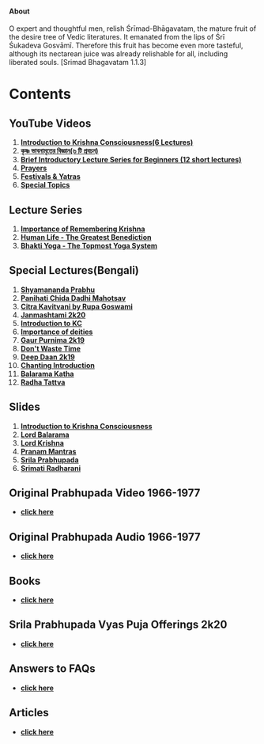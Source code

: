 
#### **About**

O expert and thoughtful men, relish Śrīmad-Bhāgavatam, the mature fruit of the desire tree of Vedic literatures. It emanated from the lips of Śrī Śukadeva Gosvāmī. Therefore this fruit has become even more tasteful, although its nectarean juice was already relishable for all, including liberated souls. [Srimad Bhagavatam 1.1.3]

# **Contents**

## **YouTube Videos**

1. **[Introduction to Krishna Consciousness(6 Lectures)](https://nigamakalpataru.github.io/English_Lecures)**
2. **[কৃষ্ণ ভাবনামৃতের বিজ্ঞান(৬ টি প্রবচন)](https://nigamakalpataru.github.io/Bengali_Lectures)**
3. **[Brief Introductory Lecture Series for Beginners (12 short lectures)](https://nigamakalpataru.github.io/Begineer_Lectures)**
4. **[Prayers](https://nigamakalpataru.github.io/Stutis)**
5. **[Festivals & Yatras](https://nigamakalpataru.github.io/Others)**
6. **[Special Topics](https://nigamakalpataru.github.io/Special_topics)**


## **Lecture Series**

1. **[Importance of Remembering Krishna](https://drive.google.com/drive/folders/158kELEFNJ1CPkh5Z9k_E-YZN0c_9qtAi?usp=sharing)**
2. **[Human Life - The Greatest Benediction](https://drive.google.com/drive/folders/1-W-hFyBB18YZLfRIUBRZkqYlSIO-DL4O?usp=sharing)**
3. **[Bhakti Yoga - The Topmost Yoga System](https://drive.google.com/drive/folders/166Mz5f6mPkTNCpLoVYdRoI8bygkZWwXp?usp=sharing)**

## **Special Lectures(Bengali)**

1. **[Shyamananda Prabhu](https://drive.google.com/drive/folders/1ItrC3fXi_vGtNCrJHUonK6IQ8hiZiRIX?usp=sharing)**
2. **[Panihati Chida Dadhi Mahotsav](https://drive.google.com/drive/folders/19W7BGbleRVaYUH8gMkesf_31TsDT2PHO?usp=sharing)**
3. **[Citra Kavitvani by Rupa Goswami](https://drive.google.com/drive/folders/19FjxP_WUiwIWrP2qsDcqxOBQMLcg_6Jp?usp=sharing)**
4. **[Janmashtami 2k20](https://drive.google.com/file/d/1Dk4x7FRuZP7BPSkdzIOEDrd8gsCGzv80/view?usp=sharing)**
5. **[Introduction to KC](https://drive.google.com/file/d/18B7UDZM0a_A5FLUCBFQ-tlXA_EjmHSr5/view?usp=sharing)**
6. **[Importance of deities](https://drive.google.com/file/d/148Rgrz9ZFh4m5AzYEvyDKlg6mVGb8A83/view?usp=sharing)**
7. **[Gaur Purnima 2k19](https://drive.google.com/file/d/18oM6VoDEsYT_S6Qx3OwSs0oELiohzqUh/view?usp=sharing)**
8. **[Don't Waste Time](https://drive.google.com/file/d/18CXuiWwzx1JxoAHsre4Aw519h_IIVw9u/view?usp=sharing)**
9. **[Deep Daan 2k19](https://drive.google.com/file/d/1qTqbVwhB5C9V_U1BiwjjSZZALUvH4qHx/view?usp=sharing)**
10. **[Chanting Introduction](https://drive.google.com/file/d/1Pg0bRIj2wjv7TiGoJ_qE82Jt0obR2kLS/view?usp=sharing)**
11. **[Balarama Katha](https://drive.google.com/file/d/1DDGT3IQGIxP745g7ULlneQFh2r7IGJVD/view?usp=sharing)**
12. **[Radha Tattva](https://drive.google.com/file/d/1GJP8jskkdG2EtliJLLxI9etDSzaQC0NZ/view?usp=sharing)**

## **Slides**

1. **[Introduction to Krishna Consciousness](https://drive.google.com/file/d/1PqksH7ooJvk6VYrJdQB96I4MgM-WcFqR/view?usp=sharing)**
2. **[Lord Balarama](https://drive.google.com/file/d/1jyZ5BeYdRKeQ-I8TN_diGvm6cqRL0JLY/view?usp=sharing)**
3. **[Lord Krishna](https://drive.google.com/file/d/1vpjZIU2_l8lHYfOFc8ZRJyamRLdOvLq8/view?usp=sharing)**
4. **[Pranam Mantras](https://drive.google.com/file/d/1cMDqbttaBSUrevwGSUMcj0t_sTuTxDmg/view?usp=sharing)**
5. **[Srila Prabhupada](https://drive.google.com/file/d/1vNNUH_a2vvTcWi8TSGshz_Yicl-_FMe9/view?usp=sharing)**
6. **[Srimati Radharani](https://drive.google.com/file/d/1rxFr2EI_af8es4MHhV0IlI_du9wfAV7e/view?usp=sharing)**

## **Original Prabhupada Video 1966-1977**
  - **[click here](https://nigamakalpataru.github.io/PrabhupadaVideos)**
  
## **Original Prabhupada Audio 1966-1977**
  - **[click here](https://drive.google.com/drive/folders/1naAUKV1sIFLDkWpGGeV21rgaoko_anzN)**

## **Books**
  - **[click here](https://drive.google.com/drive/folders/1juPkmlIXrUdodtIOcHy0kt23ZzQiriyW?usp=sharing)**

## **Srila Prabhupada Vyas Puja Offerings 2k20**
  - **[click here](https://drive.google.com/drive/folders/1Ds1UfqhZu2Zez06Rpw4BwPCQ95tuJZ98?usp=sharing)**

## **Answers to FAQs**
  - **[click here](https://drive.google.com/drive/folders/1FGVcmvProRRXKooLHLQ8reY3GPLjh_4p?usp=sharing)**

## **Articles**
  - **[click here](https://drive.google.com/drive/folders/1MA17jTS9qBaVg9x_CdrDSZ1hN-90zvUi?usp=sharing)**

